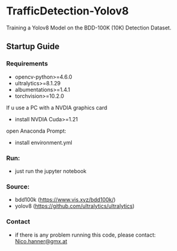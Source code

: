# TrafficDetection-Yolov8
Training a Yolov8 Model on the BDD-100K (10K) Detection Dataset.

## Startup Guide
### Requirements

- opencv-python>=4.6.0
- ultralytics>=8.1.29
- albumentations>=1.4.1
- torchvision>=10.2.0

If u use a PC with a NVDIA graphics card 
- install NVDIA Cuda>=1.21

open Anaconda Prompt:
- install environment.yml

### Run:
- just run the jupyter notebook

### Source:
- bdd100k (https://www.vis.xyz/bdd100k/)
- yolov8 (https://github.com/ultralytics/ultralytics)

### Contact
- if there is any problem running this code, please contact: Nico.hanner@gmx.at


